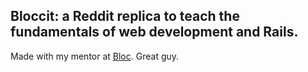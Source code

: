 ## Bloccit: a Reddit replica to teach the fundamentals of web development and Rails.

 Made with my mentor at [Bloc](http://bloc.io). Great guy.
